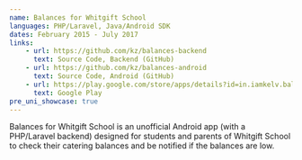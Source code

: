 ```yaml
---
name: Balances for Whitgift School
languages: PHP/Laravel, Java/Android SDK
dates: February 2015 - July 2017
links:
    - url: https://github.com/kz/balances-backend
      text: Source Code, Backend (GitHub)
    - url: https://github.com/kz/balances-android
      text: Source Code, Android (GitHub)
    - url: https://play.google.com/store/apps/details?id=in.iamkelv.balances
      text: Google Play
pre_uni_showcase: true
---
```

Balances for Whitgift School is an unofficial Android app (with a PHP/Laravel backend) designed for students and parents of Whitgift School to check their catering balances and be notified if the balances are low.
